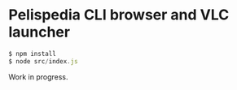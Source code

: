 # Pelispedia CLI browser and VLC launcher

```javascript
$ npm install
$ node src/index.js
```

Work in progress.